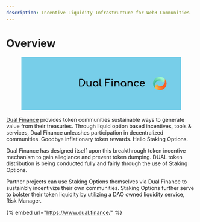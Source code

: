 ```yaml
---
description: Incentive Liquidity Infrastructure for Web3 Communities
---
```


# Overview

<figure><img src=".gitbook/assets/Dual Banner.png" alt=""><figcaption></figcaption></figure>

[Dual Finance](https://www.dual.finance/) provides token communities sustainable ways to generate value from their treasuries. Through liquid option based incentives, tools & services, Dual Finance unleashes participation in decentralized communities. Goodbye inflationary token rewards. Hello Staking Options.

Dual Finance has designed itself upon this breakthrough token incentive mechanism to gain allegiance and prevent token dumping. DUAL token distribution is being conducted fully and fairly through the use of Staking Options.

Partner projects can use Staking Options themselves via Dual Finance to sustainbly incentivize their own communities. Staking Options further serve to bolster their token liquidity by utilizing a DAO owned liquidity service, Risk Manager.

{% embed url="https://www.dual.finance/" %}
